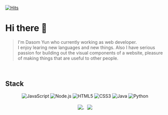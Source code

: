 

[![Hits](https://hits.seeyoufarm.com/api/count/incr/badge.svg?url=https%3A%2F%2Fgithub.com%2Fgjbae1212%2Fhit-counter)](https://hits.seeyoufarm.com) 

# Hi there 👋

>I'm Dasom Yun who currently working as web developer. <br/>I enjoy learing new languages and new things. Also I have serious passion for building out the visual components of a website, pleasure of making things that are useful to other people.
<br/>

## Stack
<div align="center">
    <div style="float:center">
        <img alt="JavaScript" src ="https://img.shields.io/badge/JavaScript-F7DF1E.svg?&style=for-the-badge&logo=JavaScript&logoColor=white"/>
        <img alt="Node.js" src ="https://img.shields.io/badge/Node.js-339933.svg?&style=for-the-badge&logo=Node.js&logoColor=white"/>
        <img alt="HTML5" src ="https://img.shields.io/badge/HTML5-E34F26.svg?&style=for-the-badge&logo=HTML5&logoColor=white"/>
        <img alt="CSS3" src ="https://img.shields.io/badge/CSS3-1572B6.svg?&style=for-the-badge&logo=CSS3&logoColor=white"/>
        <img alt="Java" src ="https://img.shields.io/badge/Java-007396.svg?&style=for-the-badge&logo=Java&logoColor=white" />
        <img alt="Python" src ="https://img.shields.io/badge/Python-3776AB.svg?&style=for-the-badge&logo=Python&logoColor=white"/>
    </div>
</div>
<br/>
<div align="center">
    <a href="https://github.com/datoybi" style="margin-right:10px">
      <img align="center" src="https://github-readme-stats.vercel.app/api/top-langs/?username=datoybi&show_icons=true&hide_border=false&title_color=004386&icon_color=004386&layout=compact" />
    </a>
    <a href="https://solved.ac/dsy0302/">
      <img align="center" src="http://mazassumnida.wtf/api/v2/generate_badge?boj=dsy0302" />
    </a>
</div>



